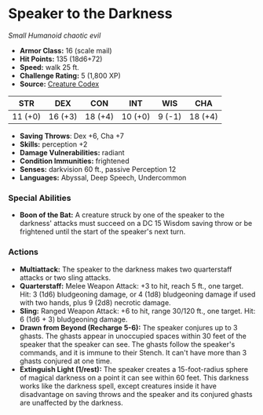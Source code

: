 # Speaker to the Darkness

*Small* *Humanoid* *chaotic evil*

- **Armor Class:** 16 (scale mail)
- **Hit Points:** 135 (18d6+72)
- **Speed:** walk 25 ft.
- **Challenge Rating:** 5 (1,800 XP)
- **Source:** [Creature Codex](https://koboldpress.com/kpstore/product/creature-codex-for-5th-edition-dnd/)

| STR | DEX | CON | INT | WIS | CHA |
| --- | --- | --- | --- | --- | --- |
| 11 (+0) | 16 (+3) | 18 (+4) | 10 (+0) | 9 (-1) | 18 (+4) |

- **Saving Throws**: Dex +6, Cha +7
- **Skills:** perception +2
- **Damage Vulnerabilities:** radiant
- **Condition Immunities:** frightened
- **Senses:** darkvision 60 ft., passive Perception 12
- **Languages:** Abyssal, Deep Speech, Undercommon
### Special Abilities
- **Boon of the Bat:** A creature struck by one of the speaker to the darkness' attacks must succeed on a DC 15 Wisdom saving throw or be frightened until the start of the speaker's next turn.
### Actions
- **Multiattack:** The speaker to the darkness makes two quarterstaff attacks or two sling attacks.
- **Quarterstaff:** Melee Weapon Attack: +3 to hit, reach 5 ft., one target. Hit: 3 (1d6) bludgeoning damage, or 4 (1d8) bludgeoning damage if used with two hands, plus 9 (2d8) necrotic damage.
- **Sling:** Ranged Weapon Attack: +6 to hit, range 30/120 ft., one target. Hit: 6 (1d6 + 3) bludgeoning damage.
- **Drawn from Beyond (Recharge 5-6):** The speaker conjures up to 3 ghasts. The ghasts appear in unoccupied spaces within 30 feet of the speaker that the speaker can see. The ghasts follow the speaker's commands, and it is immune to their Stench. It can't have more than 3 ghasts conjured at one time.
- **Extinguish Light (1/rest):** The speaker creates a 15-foot-radius sphere of magical darkness on a point it can see within 60 feet. This darkness works like the darkness spell, except creatures inside it have disadvantage on saving throws and the speaker and its conjured ghasts are unaffected by the darkness.

